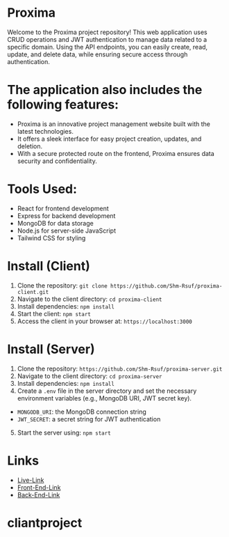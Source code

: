 # Proxima

Welcome to the Proxima project repository! This web application uses CRUD operations and JWT authentication to manage data related to a specific domain. Using the API endpoints, you can easily create, read, update, and delete data, while ensuring secure access through authentication.

# The application also includes the following features:

- Proxima is an innovative project management website built with the latest technologies.
- It offers a sleek interface for easy project creation, updates, and deletion.
- With a secure protected route on the frontend, Proxima ensures data security and confidentiality.

# Tools Used:

- React for frontend development
- Express for backend development
- MongoDB for data storage
- Node.js for server-side JavaScript
- Tailwind CSS for styling

# Install (Client)

1. Clone the repository: `git clone https://github.com/Shm-Rsuf/proxima-client.git`
2. Navigate to the client directory: `cd proxima-client`
3. Install dependencies: `npm install`
4. Start the client: `npm start`
5. Access the client in your browser at: `https://localhost:3000`

# Install (Server)

1. Clone the repository: `https://github.com/Shm-Rsuf/proxima-server.git`
2. Navigate to the client directory: `cd proxima-server`
3. Install dependencies: `npm install`
4. Create a `.env` file in the server directory and set the necessary environment variables (e.g., MongoDB URI, JWT secret key).
- `MONGODB_URI`: the MongoDB connection string
- `JWT_SECRET`: a secret string for JWT authentication
5. Start the server using: `npm start`

# Links
- [Live-Link](https://proxima-client.netlify.app/)
- [Front-End-Link](https://github.com/Shm-Rsuf/proxima-client)
- [Back-End-Link](https://github.com/Shm-Rsuf/proxima-server)
# cliantproject
